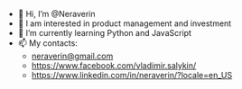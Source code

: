 - 👋 Hi, I’m @Neraverin
- 👀 I am interested in product management and investment 
- 🌱 I’m currently learning Python and JavaScript
- 📫 My contacts:
  - neraverin@gmail.com
  - https://www.facebook.com/vladimir.salykin/
  - https://www.linkedin.com/in/neraverin/?locale=en_US

<!---
Neraverin/Neraverin is a ✨ special ✨ repository because its `README.md` (this file) appears on your GitHub profile.
You can click the Preview link to take a look at your changes.
--->
